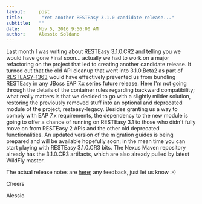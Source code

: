 ```yaml
---
layout:     post
title:       "Yet another RESTEasy 3.1.0 candidate release..."
subtitle:   ""
date:       Nov 5, 2016 9:56:00 AM 
author:     Alessio Soldano
---
```



                    



                    




Last month I was writing about RESTEasy 3.1.0.CR2 and telling you we would have gone Final soon... actually we had to work on a major refactoring on the project that led to creating another candidate release. It turned out that the old API cleanup that went into 3.1.0.Beta2 as part of [RESTEASY-1363](https://issues.jboss.org/browse/RESTEASY-1363) would have effectively prevented us from bundling RESTEasy in any JBoss EAP 7.x series future release. Here I&#39;m not going through the details of the container rules regarding backward compatibility; what really matters is that we decided to go with a slightly milder solution, restoring the previously removed stuff into an optional and deprecated module of the project, resteasy-legacy. Besides granting us a way to comply with EAP 7.x requirements, the dependency to the new module is going to offer a chance of running on RESTEasy 3.1 to those who didn&#39;t fully move on from RESTEasy 2 APIs and the other old deprecated functionalities. An updated version of the migration guides is being prepared and will be available hopefully soon; in the mean time you can start playing with RESTEasy 3.1.0.CR3 bits. The Nexus Maven repository already has the 3.1.0.CR3 artifacts, which are also already pulled by latest WildFly master.

The actual release notes are [here](https://issues.jboss.org/secure/ReleaseNote.jspa?version=12331660&amp;styleName=Text&amp;projectId=12310560&amp;Create=Create); any feedback, just let us know :-)

Cheers

Alessio




                    




                    

                    


                
